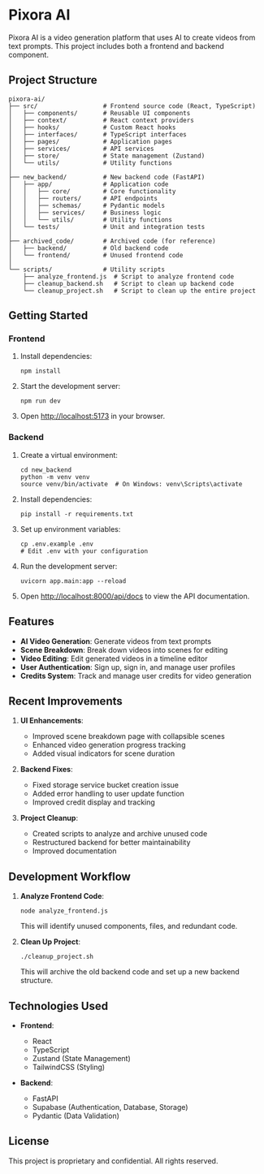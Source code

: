 # Pixora AI

Pixora AI is a video generation platform that uses AI to create videos from text prompts. This project includes both a frontend and backend component.

## Project Structure

```
pixora-ai/
├── src/                  # Frontend source code (React, TypeScript)
│   ├── components/       # Reusable UI components
│   ├── context/          # React context providers
│   ├── hooks/            # Custom React hooks
│   ├── interfaces/       # TypeScript interfaces
│   ├── pages/            # Application pages
│   ├── services/         # API services
│   ├── store/            # State management (Zustand)
│   └── utils/            # Utility functions
│
├── new_backend/          # New backend code (FastAPI)
│   ├── app/              # Application code
│   │   ├── core/         # Core functionality
│   │   ├── routers/      # API endpoints
│   │   ├── schemas/      # Pydantic models
│   │   ├── services/     # Business logic
│   │   └── utils/        # Utility functions
│   └── tests/            # Unit and integration tests
│
├── archived_code/        # Archived code (for reference)
│   ├── backend/          # Old backend code
│   └── frontend/         # Unused frontend code
│
└── scripts/              # Utility scripts
    ├── analyze_frontend.js  # Script to analyze frontend code
    ├── cleanup_backend.sh   # Script to clean up backend code
    └── cleanup_project.sh   # Script to clean up the entire project
```

## Getting Started

### Frontend

1. Install dependencies:
   ```
   npm install
   ```

2. Start the development server:
   ```
   npm run dev
   ```

3. Open [http://localhost:5173](http://localhost:5173) in your browser.

### Backend

1. Create a virtual environment:
   ```
   cd new_backend
   python -m venv venv
   source venv/bin/activate  # On Windows: venv\Scripts\activate
   ```

2. Install dependencies:
   ```
   pip install -r requirements.txt
   ```

3. Set up environment variables:
   ```
   cp .env.example .env
   # Edit .env with your configuration
   ```

4. Run the development server:
   ```
   uvicorn app.main:app --reload
   ```

5. Open [http://localhost:8000/api/docs](http://localhost:8000/api/docs) to view the API documentation.

## Features

- **AI Video Generation**: Generate videos from text prompts
- **Scene Breakdown**: Break down videos into scenes for editing
- **Video Editing**: Edit generated videos in a timeline editor
- **User Authentication**: Sign up, sign in, and manage user profiles
- **Credits System**: Track and manage user credits for video generation

## Recent Improvements

1. **UI Enhancements**:
   - Improved scene breakdown page with collapsible scenes
   - Enhanced video generation progress tracking
   - Added visual indicators for scene duration

2. **Backend Fixes**:
   - Fixed storage service bucket creation issue
   - Added error handling to user update function
   - Improved credit display and tracking

3. **Project Cleanup**:
   - Created scripts to analyze and archive unused code
   - Restructured backend for better maintainability
   - Improved documentation

## Development Workflow

1. **Analyze Frontend Code**:
   ```
   node analyze_frontend.js
   ```
   This will identify unused components, files, and redundant code.

2. **Clean Up Project**:
   ```
   ./cleanup_project.sh
   ```
   This will archive the old backend code and set up a new backend structure.

## Technologies Used

- **Frontend**:
  - React
  - TypeScript
  - Zustand (State Management)
  - TailwindCSS (Styling)

- **Backend**:
  - FastAPI
  - Supabase (Authentication, Database, Storage)
  - Pydantic (Data Validation)

## License

This project is proprietary and confidential. All rights reserved.
